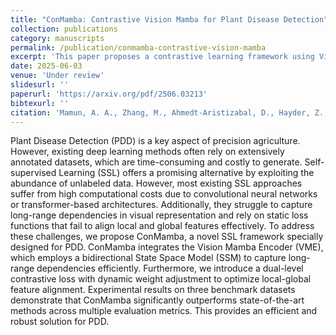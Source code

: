 ```yaml
---
title: "ConMamba: Contrastive Vision Mamba for Plant Disease Detection"
collection: publications
category: manuscripts
permalink: /publication/conmamba-contrastive-vision-mamba
excerpt: 'This paper proposes a contrastive learning framework using Vision Mamba for robust plant disease detection.'
date: 2025-06-03
venue: 'Under review'
slidesurl: ''
paperurl: 'https://arxiv.org/pdf/2506.03213'
bibtexurl: ''
citation: 'Mamun, A. A., Zhang, M., Ahmedt-Aristizabal, D., Hayder, Z., & Awrangjeb, M. (2025). ConMamba: Contrastive Vision Mamba for Plant Disease Detection. arXiv preprint arXiv:2506.03213'
---
```

Plant Disease Detection (PDD) is a key aspect of precision agriculture. However, existing deep learning methods often rely on extensively annotated datasets, which are time-consuming and costly to generate. Self-supervised Learning (SSL) offers a promising alternative by exploiting the abundance of unlabeled data. However, most existing SSL approaches suffer from high computational costs due to convolutional neural networks or transformer-based architectures. Additionally, they struggle to capture long-range dependencies in visual representation and rely on static loss functions that fail to align local and global features effectively. To address these challenges, we propose ConMamba, a novel SSL framework specially designed for PDD. ConMamba integrates the Vision Mamba
Encoder (VME), which employs a bidirectional State Space Model (SSM) to capture long-range dependencies efficiently. Furthermore, we introduce a dual-level contrastive loss with dynamic weight adjustment to optimize local-global feature alignment. Experimental results on three benchmark datasets demonstrate that ConMamba significantly outperforms state-of-the-art methods across multiple evaluation metrics. This provides an efficient and robust solution for PDD.
